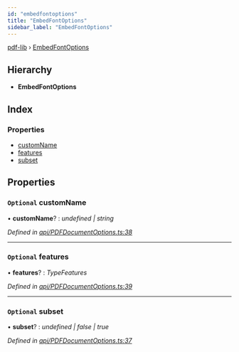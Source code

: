 ```yaml
---
id: "embedfontoptions"
title: "EmbedFontOptions"
sidebar_label: "EmbedFontOptions"
---
```


[pdf-lib](../index.md) › [EmbedFontOptions](embedfontoptions.md)

## Hierarchy

* **EmbedFontOptions**

## Index

### Properties

* [customName](embedfontoptions.md#optional-customname)
* [features](embedfontoptions.md#optional-features)
* [subset](embedfontoptions.md#optional-subset)

## Properties

### `Optional` customName

• **customName**? : *undefined | string*

*Defined in [api/PDFDocumentOptions.ts:38](https://github.com/Hopding/pdf-lib/blob/e10290a/src/api/PDFDocumentOptions.ts#L38)*

___

### `Optional` features

• **features**? : *TypeFeatures*

*Defined in [api/PDFDocumentOptions.ts:39](https://github.com/Hopding/pdf-lib/blob/e10290a/src/api/PDFDocumentOptions.ts#L39)*

___

### `Optional` subset

• **subset**? : *undefined | false | true*

*Defined in [api/PDFDocumentOptions.ts:37](https://github.com/Hopding/pdf-lib/blob/e10290a/src/api/PDFDocumentOptions.ts#L37)*

